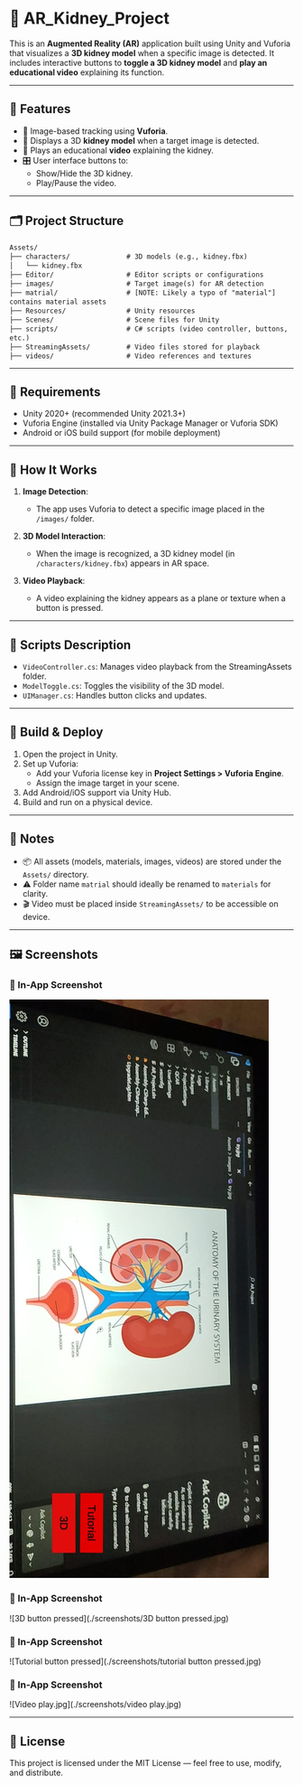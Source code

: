 
# 📱 AR_Kidney_Project

This is an **Augmented Reality (AR)** application built using Unity and Vuforia that visualizes a **3D kidney model** when a specific image is detected. It includes interactive buttons to **toggle a 3D kidney model** and **play an educational video** explaining its function.

---

## 🚀 Features

- 📸 Image-based tracking using **Vuforia**.
- 🧠 Displays a 3D **kidney model** when a target image is detected.
- 🎥 Plays an educational **video** explaining the kidney.
- 🎛️ User interface buttons to:
  - Show/Hide the 3D kidney.
  - Play/Pause the video.

---

## 🗂️ Project Structure

```
Assets/
├── characters/              # 3D models (e.g., kidney.fbx)
│   └── kidney.fbx
├── Editor/                  # Editor scripts or configurations
├── images/                  # Target image(s) for AR detection
├── matrial/                 # [NOTE: Likely a typo of "material"] contains material assets
├── Resources/               # Unity resources
├── Scenes/                  # Scene files for Unity
├── scripts/                 # C# scripts (video controller, buttons, etc.)
├── StreamingAssets/         # Video files stored for playback
├── videos/                  # Video references and textures
```

---

## 🔧 Requirements

- Unity 2020+ (recommended Unity 2021.3+)
- Vuforia Engine (installed via Unity Package Manager or Vuforia SDK)
- Android or iOS build support (for mobile deployment)

---

## 📸 How It Works

1. **Image Detection**:
   - The app uses Vuforia to detect a specific image placed in the `/images/` folder.

2. **3D Model Interaction**:
   - When the image is recognized, a 3D kidney model (in `/characters/kidney.fbx`) appears in AR space.

3. **Video Playback**:
   - A video explaining the kidney appears as a plane or texture when a button is pressed.

---

## 🧠 Scripts Description

- `VideoController.cs`: Manages video playback from the StreamingAssets folder.
- `ModelToggle.cs`: Toggles the visibility of the 3D model.
- `UIManager.cs`: Handles button clicks and updates.

---

## 📱 Build & Deploy

1. Open the project in Unity.
2. Set up Vuforia:
   - Add your Vuforia license key in **Project Settings > Vuforia Engine**.
   - Assign the image target in your scene.
3. Add Android/iOS support via Unity Hub.
4. Build and run on a physical device.

---

## 📝 Notes

- 📦 All assets (models, materials, images, videos) are stored under the `Assets/` directory.
- ⚠️ Folder name `matrial` should ideally be renamed to `materials` for clarity.
- 🎬 Video must be placed inside `StreamingAssets/` to be accessible on device.

---

## 🖼️ Screenshots

### 📱 In-App Screenshot
![AR first screen](./screenshots/home.jpg)
### 📱 In-App Screenshot
![3D button pressed](./screenshots/3D button pressed.jpg)
### 📱 In-App Screenshot
![Tutorial button pressed](./screenshots/tutorial button pressed.jpg)
### 📱 In-App Screenshot
![Video play.jpg](./screenshots/video play.jpg)

---

## 📄 License

This project is licensed under the MIT License — feel free to use, modify, and distribute.
